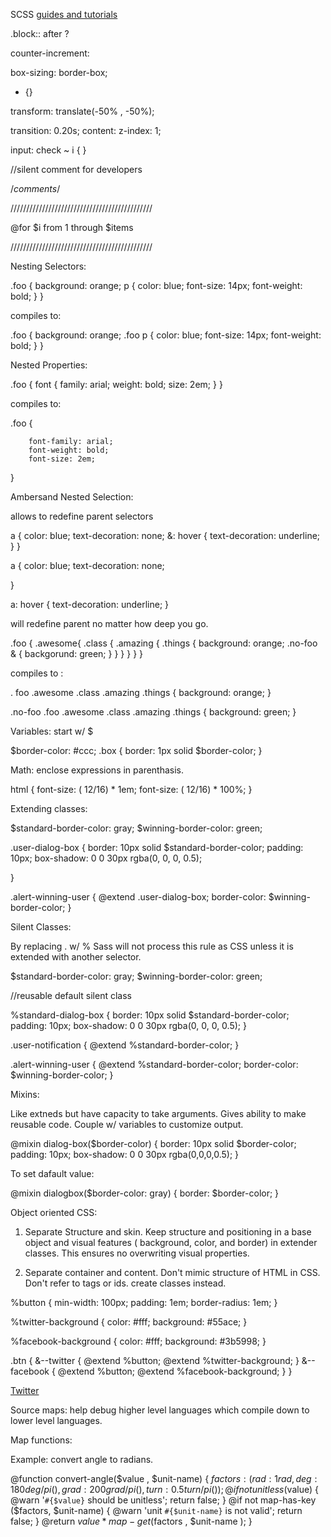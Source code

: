 SCSS
[guides and tutorials](http://thesassway.com/guides)

.block:: after ?

counter-increment:

box-sizing: border-box;

- {}

transform: translate(-50% , -50%);

transition: 0.20s;
content:
z-index: 1;

input: check ~ i {
}

//silent comment for developers

/*comments*/

/////////////////////////////////////////////

@for $i from 1 through $items

/////////////////////////////////////////////

Nesting Selectors:

.foo {
    background: orange;
    p {
        color: blue;
        font-size: 14px;
        font-weight: bold;
    }
}

compiles to:

.foo {
    background: orange;
    .foo p {
        color: blue;
        font-size: 14px;
        font-weight: bold;
    }
}

Nested Properties:

.foo {
    font {
        family: arial;
        weight: bold;
        size: 2em;
    }
}

compiles to:

.foo {

        font-family: arial;
        font-weight: bold;
        font-size: 2em;

}

Ambersand Nested Selection:

allows to redefine parent selectors

a {
    color: blue;
    text-decoration: none;
    &: hover {
        text-decoration: underline;
    }
}

a {
    color: blue;
    text-decoration: none;

}

a: hover {
    text-decoration: underline;
}

will redefine parent no matter how deep you go.

.foo {
    .awesome{
        .class {
            .amazing {
                .things {
                    background: orange;
                    .no-foo & {
                        backgorund: green;
                    }
                }
            }
        }
    }
}

compiles to :

.
foo .awesome .class .amazing .things {
    background: orange;
}

.no-foo .foo .awesome .class .amazing .things {
    background: green;
}

Variables:
start w/ $

$border-color: #ccc;
.box {
    border: 1px solid $border-color;
}

Math:
enclose expressions in parenthasis.

html {
    font-size: ( 12/16) * 1em;
    font-size: ( 12/16) * 100%;
}

Extending classes:

$standard-border-color: gray;
$winning-border-color: green;

.user-dialog-box {
    border: 10px solid $standard-border-color;
    padding: 10px;
    box-shadow: 0 0 30px rgba(0, 0, 0, 0.5);

}

.alert-winning-user {
    @extend .user-dialog-box;
    border-color: $winning-border-color;
}

Silent Classes:

By replacing . w/ % Sass will not process this rule as CSS unless it is extended with another selector.

$standard-border-color: gray;
$winning-border-color: green;

//reusable default silent class

%standard-dialog-box {
    border: 10px solid $standard-border-color;
    padding: 10px;
    box-shadow: 0 0 30px rgba(0, 0, 0, 0.5);
}

.user-notification {
    @extend %standard-border-color;
}

.alert-winning-user {
    @extend %standard-border-color;
    border-color: $winning-border-color;
}

Mixins:

Like extneds but have capacity to take arguments. Gives ability to make reusable code. Couple w/ variables to customize output.

@mixin dialog-box($border-color) {
    border: 10px solid $border-color;
    padding: 10px;
    box-shadow: 0 0 30px rgba(0,0,0,0.5);
}

To set dafault value:

@mixin dialogbox($border-color: gray) {
    border: $border-color;
}

Object oriented CSS:

1. Separate Structure and skin. Keep structure and positioning in a base object and visual features ( background, color, and border) in extender classes. This ensures no overwriting visual properties.

2. Separate container and content. Don't mimic structure of HTML in CSS. Don't refer to tags or ids. create classes instead.

%button {
    min-width: 100px;
    padding: 1em;
    border-radius: 1em;
}

%twitter-background {
    color: #fff;
    background: #55ace;
}

%facebook-background {
    color: #fff;
    background: #3b5998;
}

.btn {
    &--twitter {
        @extend %button;
        @extend %twitter-background;
    }
    &--facebook {
        @extend %button;
        @extend %facebook-background;
    }
}

<a href="#" class="btn--twitter" >Twitter</a>

Source maps:
help debug higher level languages which compile down to lower level languages.

Map functions:

Example: convert angle to radians.

@function convert-angle($value , $unit-name) {
    $factors: (
        rad: 1 rad,
        deg: 180deg/pi(),
        grad: 200grad/pi(),
        turn: 0.5turn/pi()
    );
    @if not unitless($value) {
        @warn '`#{$value}` should be unitless';
        return false;
    }
    @if not map-has-key ($factors, $unit-name) {
        @warn 'unit `#{$unit-name}` is not valid';
        return false;
    }
    @return $value*map-get($factors , $unit-name );
}
